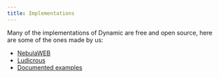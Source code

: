 ```yaml
---
title: Implementations
---
```

Many of the implementations of Dynamic are free and open source, here are some of the ones made by us: 

- [NebulaWEB](https://github.com/NebulaServices/Nebula)
- [Ludicrous](https://github.com/titaniumnetwork-dev/Ludicrous)
- [Documented examples](https://github.com/NebulaServices/Dynamic/tree/main/docs/examples/)